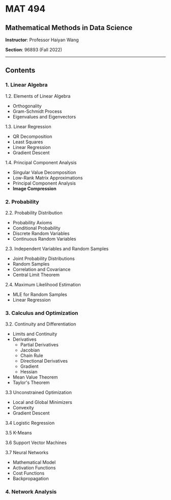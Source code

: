 # MAT 494

## Mathematical Methods in Data Science

**Instructor**: Professor Haiyan Wang

**Section**: 96893 (Fall 2022)

--------------------------------------------------

## Contents

### 1. Linear Algebra

1.2. Elements of Linear Algebra

- Orthogonality
- Gram-Schmidt Process
- Eigenvalues and Eigenvectors

1.3. Linear Regression

- QR Decomposition
- Least Squares
- Linear Regression
- Gradient Descent

1.4. Principal Component Analysis

- Singular Value Decomposition
- Low-Rank Matrix Approximations
- Principal Component Analysis
- **Image Compression**

### 2. Probability

2.2. Probability Distribution

- Probability Axioms
- Conditional Probability
- Discrete Random Variables
- Continuous Random Variables

2.3. Independent Variables and Random Samples

- Joint Probability Distributions
- Random Samples
- Correlation and Covariance
- Central Limit Theorem

2.4. Maximum Likelihood Estimation

- MLE for Random Samples
- Linear Regression

### 3. Calculus and Optimization

3.2. Continuity and Differentiation

- Limits and Continuity
- Derivatives
  - Partial Derivatives
  - Jacobian
  - Chain Rule
  - Directional Derivatives
  - Gradient
  - Hessian
- Mean Value Theorem
- Taylor's Theorem

3.3 Unconstrained Optimization

- Local and Global Minimizers
- Convexity
- Gradient Descent

3.4 Logistic Regression

3.5 K-Means

3.6 Support Vector Machines

3.7 Neural Networks

- Mathematical Model
- Activation Functions
- Cost Functions
- Backpropagation

### 4. Network Analysis
